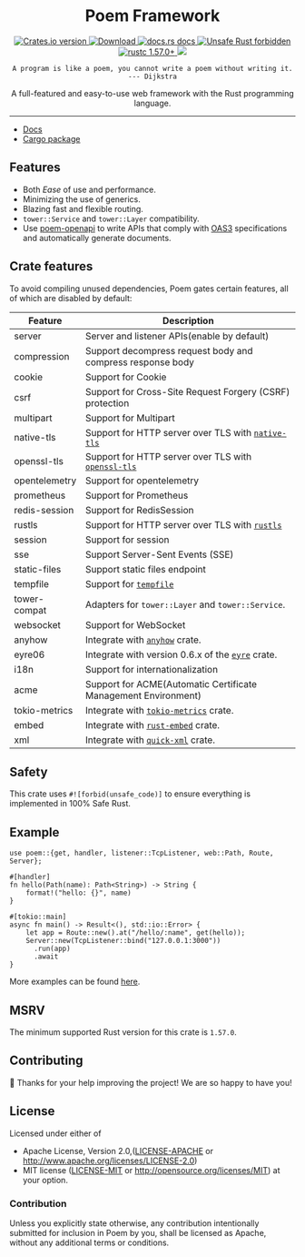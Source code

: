 <h1 align="center">Poem Framework</h1>

<div align="center">
  <!-- Crates version -->
  <a href="https://crates.io/crates/poem">
    <img src="https://img.shields.io/crates/v/poem.svg?style=flat-square"
    alt="Crates.io version" />
  </a>
  <!-- Downloads -->
  <a href="https://crates.io/crates/poem">
    <img src="https://img.shields.io/crates/d/poem.svg?style=flat-square"
      alt="Download" />
  </a>
  <!-- docs.rs docs -->
  <a href="https://docs.rs/poem">
    <img src="https://img.shields.io/badge/docs-latest-blue.svg?style=flat-square"
      alt="docs.rs docs" />
  </a>
  <a href="https://github.com/rust-secure-code/safety-dance/">
    <img src="https://img.shields.io/badge/unsafe-forbidden-success.svg?style=flat-square"
      alt="Unsafe Rust forbidden" />
  </a>
  <a href="https://blog.rust-lang.org/2021/11/01/Rust-1.57.0.html">
    <img src="https://img.shields.io/badge/rustc-1.57.0+-ab6000.svg"
      alt="rustc 1.57.0+" />
  </a>
  <a href="https://discord.gg/qWWNxwasb7">
    <img src="https://img.shields.io/discord/932986985604333638.svg?label=&logo=discord&logoColor=ffffff&color=7389D8&labelColor=6A7EC2" />
  </a>
</div>
<p align="center"><code>A program is like a poem, you cannot write a poem without writing it. --- Dijkstra</code></p>
<p align="center"> A full-featured and easy-to-use web framework with the Rust programming language.</p>

***

* [Docs](https://docs.rs/poem)
* [Cargo package](https://crates.io/crates/poem)

## Features

- Both _Ease_ of use and performance.
- Minimizing the use of generics.
- Blazing fast and flexible routing.
- `tower::Service` and `tower::Layer` compatibility.
- Use [poem-openapi](https://crates.io/crates/poem-openapi) to write APIs that comply with [OAS3](https://github.com/OAI/OpenAPI-Specification) specifications and automatically generate documents.

## Crate features

To avoid compiling unused dependencies, Poem gates certain features, all of
which are disabled by default:

| Feature       | Description                                                                               |
|---------------|-------------------------------------------------------------------------------------------|
| server        | Server and listener APIs(enable by default)                                               |                                                     |
| compression   | Support decompress request body and compress response body                                |
| cookie        | Support for Cookie                                                                        |
| csrf          | Support for Cross-Site Request Forgery (CSRF) protection                                  |
| multipart     | Support for Multipart                                                                     |
| native-tls    | Support for HTTP server over TLS with [`native-tls`](https://crates.io/crates/native-tls) |
| openssl-tls   | Support for HTTP server over TLS with [`openssl-tls`](https://crates.io/crates/openssl)   |
| opentelemetry | Support for opentelemetry                                                                 |
| prometheus    | Support for Prometheus                                                                    |
| redis-session | Support for RedisSession                                                                  |
| rustls        | Support for HTTP server over TLS with [`rustls`](https://crates.io/crates/rustls)         |
| session       | Support for session                                                                       |
| sse           | Support Server-Sent Events (SSE)                                                          |
| static-files  | Support static files endpoint                                                             | 
| tempfile      | Support for [`tempfile`](https://crates.io/crates/tempfile)                               |
| tower-compat  | Adapters for `tower::Layer` and `tower::Service`.                                         |
| websocket     | Support for WebSocket                                                                     |
| anyhow        | Integrate with [`anyhow`](https://crates.io/crates/anyhow) crate.                         |
| eyre06        | Integrate with version 0.6.x of the [`eyre`](https://crates.io/crates/eyre) crate.        |
| i18n          | Support for internationalization                                                          |
| acme          | Support for ACME(Automatic Certificate Management Environment)                            |
| tokio-metrics | Integrate with [`tokio-metrics`](https://crates.io/crates/tokio-metrics) crate.           |
| embed         | Integrate with [`rust-embed`](https://crates.io/crates/rust-embed) crate.                 |
| xml           | Integrate with [`quick-xml`](https://crates.io/crates/quick-xml) crate.                   |

## Safety

This crate uses `#![forbid(unsafe_code)]` to ensure everything is implemented in 100% Safe Rust.

## Example

```rust, no_run
use poem::{get, handler, listener::TcpListener, web::Path, Route, Server};

#[handler]
fn hello(Path(name): Path<String>) -> String {
    format!("hello: {}", name)
}

#[tokio::main]
async fn main() -> Result<(), std::io::Error> {
    let app = Route::new().at("/hello/:name", get(hello));
    Server::new(TcpListener::bind("127.0.0.1:3000"))
      .run(app)
      .await
}
```

More examples can be found [here][examples]. 

[examples]: https://github.com/poem-web/poem/tree/master/examples

## MSRV

The minimum supported Rust version for this crate is `1.57.0`.

## Contributing

:balloon: Thanks for your help improving the project! We are so happy to have you! 


## License

Licensed under either of

* Apache License, Version 2.0,([LICENSE-APACHE](./LICENSE-APACHE) or http://www.apache.org/licenses/LICENSE-2.0)
* MIT license ([LICENSE-MIT](./LICENSE-MIT) or http://opensource.org/licenses/MIT)
  at your option.

### Contribution

Unless you explicitly state otherwise, any contribution intentionally submitted for inclusion in Poem by you, shall be licensed as Apache, without any additional terms or conditions.
